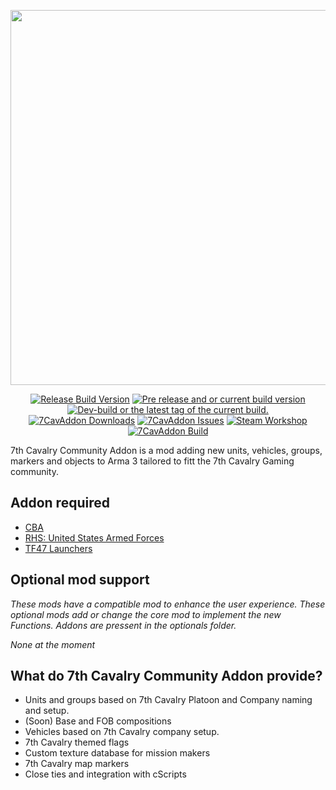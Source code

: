 <p align="center">
<img src="https://github.com/7Cav/7CavAddon/blob/master/resourses/logo.png" width="600">
</p>
<p align="center">
<a href="https://github.com/7Cav/7CavAddon/releases/latest"><img src="https://img.shields.io/github/release/7Cav/7CavAddon.svg?style=for-the-badge&label=Release%20Build" alt="Release Build Version"></a>
 <a href="https://github.com/7Cav/7CavAddon/releases/"><img src="https://img.shields.io/github/release/7Cav/7CavAddon/all.svg?style=for-the-badge&label=Pre-release" alt="Pre release and or current build version"></a>
 <a href="https://github.com/7Cav/7CavAddon/tags"><img src="https://img.shields.io/github/tag/7Cav/7CavAddon.svg?style=for-the-badge&colorB=df2d00&label=Latest%20Tag" alt="Dev-build or the latest tag of the current build."></a><br>
 <a href="https://github.com/7Cav/7CavAddon/releases/latest"><img src="https://img.shields.io/github/downloads/7cav/7CavAddon/total.svg?style=for-the-badge&label=Downloads" alt="7CavAddon Downloads"></a>
 <a href="https://github.com/7Cav/7CavAddon/issues"><img src="https://img.shields.io/github/issues-raw/7cav/7CavAddon.svg?style=for-the-badge&label=Issues" alt="7CavAddon Issues"></a>
 <a href="https://steamcommunity.com/sharedfiles/filedetails/?id=1696706969"><img src="https://img.shields.io/endpoint.svg?url=https%3A%2F%2Fshieldsio-steam-workshop.jross.me%2F1696706969&style=for-the-badge" alt="Steam Workshop"></a>
 <a href="https://travis-ci.org/7Cav/7CavAddon"><img src="https://img.shields.io/travis/7Cav/7CavAddon.svg?style=for-the-badge&logo=Travis-CI" alt="7CavAddon Build"></a>

</p>
7th Cavalry Community Addon is a mod adding new units, vehicles, groups, markers and objects to Arma 3 tailored to fitt the 7th Cavalry Gaming community. 

## Addon required
- [CBA](https://github.com/CBATeam/CBA_A3)
- [RHS: United States Armed Forces](http://www.rhsmods.org/)
- [TF47 Launchers](https://steamcommunity.com/workshop/filedetails/?id=508476583)

## Optional mod support
_These mods have a compatible mod to enhance the user experience. These optional mods add or change the core mod to implement the new Functions. Addons are pressent in the optionals folder._

_None at the moment_

## What do 7th Cavalry Community Addon provide?
- Units and groups based on 7th Cavalry Platoon and Company naming and setup. 
- (Soon) Base and FOB compositions 
- Vehicles based on 7th Cavalry company setup.
- 7th Cavalry themed flags
- Custom texture database for mission makers
- 7th Cavalry map markers
- Close ties and integration with cScripts

